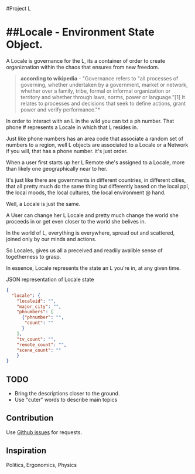 #Project L

##Locale - Environment State Object.
======


A Locale is governance for the L, its a container of order to create organiznation within the chaos that
ensures from new freedom.

  >**according to wikipedia** - "Governance refers to "all processes of governing, whether undertaken
  >by a government, market or network, whether over a family, tribe, formal or informal organization
  >or territory and whether through laws, norms, power or language."[1] It relates to processes and
  >decisions that seek to define actions, grant power and verify performance."*

In order to interact with an L in the wild you can txt a ph number.
That phone # represents a Locale in which that L resides in.

Just like phone numbers has an area code that associate a random set of numbers to a region, well
L objects are associated to a Locale or a Network if you will, that has a phone number.
it's just order.

When a user first starts up her L Remote she's assigned to a Locale, more than likely one geographically near to her.

It's just like there are governments in different countries, in different cities, that all pretty much do the same thing but differently based on the local ppl, the local moods, the local cultures, the local environment @ hand.

Well, a Locale is just the same.

A User can change her L Locale and pretty much change the world she proceeds in or get even closer to the world she belives in.

In the world of L, everything is everywhere, spread out and scattered, joined only by our minds and actions.

So Locales, gives us all a preceived and readily avalible sense of togetherness to grasp.

In essence, Locale represents the state an L you're in, at any given time.

JSON representation of Locale state

```json
{
  "locale": {
    "localeid": "",
    "major_city": "",
    "phnumbers": [
      {"phnumber": "",
       "count": ""
      }
    ],
    "tv_count": "",
    "remote_count": "",
    "scene_count": ""
    }
}
```

TODO
------------
* Bring the descriptions closer to the ground.
* Use "cuter" words to describe main topics


Contribution
------------

Use [Github issues](https://github.com/projectL/Locale/issues) for requests.

Inspiration
------------
Politics, Ergonomics, Physics
